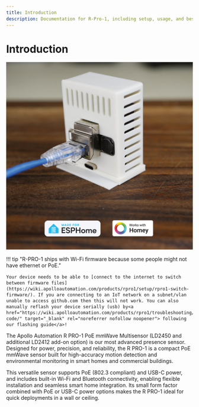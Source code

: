 ```yaml
---
title: Introduction
description: Documentation for R-Pro-1, including setup, usage, and best practices.
---
```

# Introduction

![](../../assets/r-pro-1-image.webp)

!!! tip "R-PRO-1 ships with Wi-Fi firmware because some people might not have ethernet or PoE."

    Your device needs to be able to [connect to the internet to switch between firmware files](https://wiki.apolloautomation.com/products/rpro1/setup/rpro1-switch-firmware/). If you are connecting to an IoT network on a subnet/vlan unable to access github.com then this will not work. You can also manually reflash your device serially (usb) by<a href="https://wiki.apolloautomation.com/products/rpro1/troubleshooting/rpro1-code/" target="_blank" rel="noreferrer nofollow noopener"> following our flashing guide</a>!

The Apollo Automation R PRO-1 PoE mmWave Multisensor (LD2450 and additional LD2412 add-on option) is our most advanced presence sensor. Designed for power, precision, and reliability, the R PRO-1 is a compact PoE mmWave sensor built for high-accuracy motion detection and environmental monitoring in smart homes and commercial buildings.

This versatile sensor supports PoE (802.3 compliant) and USB-C power, and includes built-in Wi-Fi and Bluetooth connectivity, enabling flexible installation and seamless smart home integration. Its small form factor combined with PoE or USB-C power options makes the R PRO-1 ideal for quick deployments in a wall or ceiling.